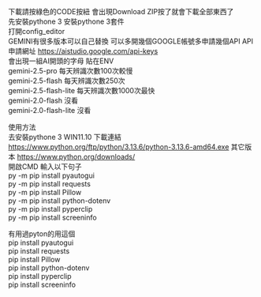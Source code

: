 下載請按綠色的CODE按紐 會出現Download ZIP按了就會下載全部東西了  
先安裝pythone 3  安裝pythone 3套件  
打開config_editor  
GEMINI有很多版本可以自己替換    可以多開幾個GOOGLE帳號多申請幾個API
API申請網址  https://aistudio.google.com/api-keys  
會出現一組AI開頭的字母 貼在ENV  
gemini-2.5-pro          每天辨識次數100次較慢    
gemini-2.5-flash        每天辨識次數250次  
gemini-2.5-flash-lite   每天辨識次數1000次最快  
gemini-2.0-flash        沒看  
gemini-2.0-flash-lite   沒看  
    
    
使用方法          
去安裝pythone 3 WIN11.10 下載連結 https://www.python.org/ftp/python/3.13.6/python-3.13.6-amd64.exe 其它版本 https://www.python.org/downloads/  
開啟CMD 輸入以下句子  
py -m pip install pyautogui  
py -m pip install requests  
py -m pip install Pillow  
py -m pip install python-dotenv  
py -m pip install pyperclip  
py -m pip install screeninfo  
  
有用過pyton的用這個  
pip install pyautogui  
pip install requests  
pip install Pillow  
pip install python-dotenv  
pip install pyperclip  
pip install screeninfo  
